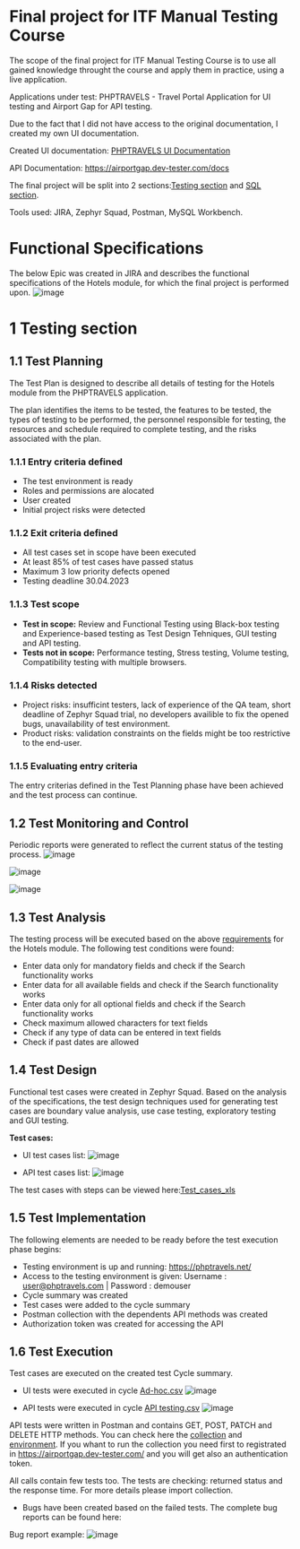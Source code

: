 # Final project for ITF Manual Testing Course

The scope of the final project for ITF Manual Testing Course is to use all gained knowledge throught the course and apply them in practice, using a live application.

Applications under test: PHPTRAVELS - Travel Portal Application for UI testing and Airport Gap for API testing.

Due to the fact that I did not have access to the original documentation, I created my own UI documentation.

Created UI documentation: [PHPTRAVELS UI Documentation](https://github.com/Roxana15/manual_testing_project/blob/main/ItFactory%20Project/PHPTRAVELS%20UI%20Documentation.pdf) 

API Documentation: https://airportgap.dev-tester.com/docs

The final project will be split into 2 sections:[Testing section](https://github.com/Roxana15/manual_testing_project/blob/main/ItFactory%20Project/README.md#1-testing-section) and [SQL section](#sql-section).

Tools used: JIRA, Zephyr Squad, Postman, MySQL Workbench.

# Functional Specifications

The below Epic was created in JIRA and describes the functional specifications of the Hotels module, for which the final project is performed upon.
![image](https://user-images.githubusercontent.com/129737373/233799320-5d038303-079d-4de6-aede-be290e246b14.png)

# 1 Testing section

## 1.1 Test Planning

The Test Plan is designed to describe all details of testing for the Hotels module from the PHPTRAVELS application.

The plan identifies the items to be tested, the features to be tested, the types of testing to be performed, the personnel responsible for testing, the resources and schedule required to complete testing, and the risks associated with the plan.

### 1.1.1 Entry criteria defined

* The test environment is ready
* Roles and permissions are alocated
* User created
* Initial project risks were detected

### 1.1.2 Exit criteria defined

* All test cases set in scope have been executed
* At least 85% of test cases have passed status
* Maximum 3 low priority defects opened
* Testing deadline 30.04.2023

### 1.1.3 Test scope

* __Test in scope:__ Review and Functional Testing using Black-box testing and Experience-based testing as Test Design Tehniques, GUI testing 
and API testing.
* __Tests not in scope:__ Performance testing, Stress testing, Volume testing, Compatibility testing with multiple browsers.
 
### 1.1.4 Risks detected

* Project risks: insufficint testers, lack of experience of the QA team, short deadline of Zephyr Squad trial, no developers availible to fix 
the opened bugs, unavailability of test environment.
* Product risks: validation constraints on the fields might be too restrictive to the end-user.

### 1.1.5 Evaluating entry criteria

The entry criterias defined in the Test Planning phase have been achieved and the test process can continue.

## 1.2 Test Monitoring and Control

Periodic reports were generated to reflect the current status of the testing process.
![image](https://user-images.githubusercontent.com/129737373/233842155-cd4951f5-9e2a-4e6e-b584-c38f087cbcbd.png)

![image](https://user-images.githubusercontent.com/129737373/233842253-090b62df-6194-4538-9591-14a0d41178b0.png)

![image](https://user-images.githubusercontent.com/129737373/233842214-c3303666-423f-4406-9304-1b7114433cd8.png)

## 1.3 Test Analysis

The testing process will be executed based on the above [requirements](https://github.com/Roxana15/manual_testing_project/blob/main/ItFactory%20Project/PHPTRAVELS%20UI%20Documentation.pdf) for the Hotels module. The following test conditions were found:

* Enter data only for mandatory fields and check if the Search functionality works
* Enter data for all available fields and check if the Search functionality works
* Enter data only for all optional fields and check if the Search functionality works
* Check maximum allowed characters for text fields
* Check if any type of data can be entered in text fields
* Check if past dates are allowed

## 1.4 Test Design

Functional test cases were created in Zephyr Squad. Based on the analysis of the specifications, the test design techniques used for generating test cases are boundary value analysis, use case testing, exploratory testing and GUI testing.

**Test cases:**
* UI test cases list:
![image](https://user-images.githubusercontent.com/129737373/233846012-b863c4ad-9a37-4b87-8681-942391afd397.png)

* API test cases list:
![image](https://user-images.githubusercontent.com/129737373/233851711-3e6a6aae-f179-47f8-846f-592f07375ef5.png)

The test cases with steps can be viewed here:[Test_cases_xls](https://github.com/Roxana15/manual_testing_project/blob/main/ItFactory%20Project/Test_cases_xls.xlsx)

## 1.5 Test Implementation

The following elements are needed to be ready before the test execution phase begins:

* Testing environment is up and running: https://phptravels.net/
* Access to the testing environment is given: Username : user@phptravels.com | Password : demouser
* Cycle summary was created
* Test cases were added to the cycle summary
* Postman collection with the dependents API methods was created
* Authorization token was created for accessing the API

## 1.6 Test Execution

Test cases are executed on the created test Cycle summary.

* UI tests were executed in cycle [Ad-hoc.csv](https://github.com/Roxana15/manual_testing_project/blob/main/ItFactory%20Project/Ad-hoc.csv)
![image](https://user-images.githubusercontent.com/129737373/233854730-96e9adf7-dc5f-4486-b4fb-149ee2c0ad3d.png)

* API tests were executed in cycle [API testing.csv](https://github.com/Roxana15/manual_testing_project/blob/main/ItFactory%20Project/API%20testing.csv)
![image](https://user-images.githubusercontent.com/129737373/233854762-8c0dd03f-1dd5-4187-aa79-6e6ed63b85e2.png)

API tests were written in Postman and contains GET, POST, PATCH and DELETE HTTP methods. You can check here the [collection](https://github.com/Roxana15/manual_testing_project/blob/main/ItFactory%20Project/Airport%20Gap.postman_collection.json) and [environment](https://github.com/Roxana15/manual_testing_project/blob/main/ItFactory%20Project/Airport%20Env.postman_environment.json). If you whant to run the collection you need first to registrated in https://airportgap.dev-tester.com/ and you will get also an authentication token.

All calls contain few tests too. The tests are checking: returned status and the response time. For more details please import collection.

* Bugs have been created based on the failed tests. The complete bug reports can be found here:

Bug report example:
![image](https://user-images.githubusercontent.com/129737373/233858389-b285e2cb-9cdf-4df0-a03b-b4ed75d37e5d.png)



